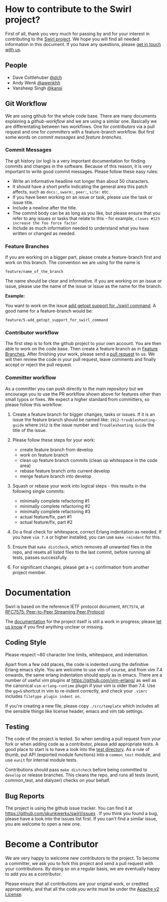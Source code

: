 # How to contribute to the Swirl project?

First of all, thank you very much for passing by and for your interest in
contributing to the [Swirl project](http://www.swirl-project.org/). We hope
you will find all needed information in this document. If you have any
questions, please
[get in touch with us](http://www.swirl-project.org/#contributing).

## People

- Dave Cottlehuber [@dch](http://twitter.com/dch__)
- Andy Wenk [@awenkhh](http://twitter.com/awenkhh)
- Vansheep Singh [@kansi](https://github.com/kansi)

## Git Workflow

We are using github for the whole code base. There are many documents
explaining a _github-workflow_ and we are using a similar one. Basically we
are differentating between two workflows. One for _contributors_ via a pull
request and one for _committers_ with a feature-branch workflow. But first
some words on _commit messages_ and _feature branches_.

### Commit Messages

The git history (or log) is a very important documentation for finding
commits and changes in the software. Because of this reason, it is very
important to write good commit messages. Please follow these easy rules:

- Write an informative headline not longer than about 50 characters.
- It should have a short prefix indicating the general area this patch
  affects, such as `docs:`, `swarm:`, `peer:`, `site:` etc.
- If you have been working on an issue or task, please use the task or issue
  title.
- Include a newline after the title.
- The commit body can be as long as you like, but please ensure that you
    refer to any issues or tasks that relate to this - for example, `closes
    #123 increase the foo force factor`
- Include as much information needed to understand what you have written or
  changed as needed.

### Feature Branches

If you are working on a bigger part, please create a feature-branch first
and work on this branch. The convention we are using for the name is

    feature/name_of_the_branch

The name should be clear and informative. If you are working on an issue or
issue, please use the name of the issue or issue as the name for the branch.

__Example:__

You want to work on the issue [add getopt support for ./swirl
command](https://github.com/skunkwerks/swirl/issues/5). A good name for a
feature-branch would be:

    feature/5-add_getopt_support_for_swirl_command

### Contributor workflow

The first step is to fork the github project to your own account. You are
then able to work on the code base. Then create a feature branch as in
[Feature Branches](#feature-branches). After finishing your work, please
send a [pull request](https://help.github.com/articles/using-pull-requests)
to us. We will then review the code in your pull request, leave comments and
finally accept or reject the pull request.

### Committer workflow

As a committer you can push directly to the main repository but we encourage
you to use the PR workflow shown above for features other than small typos
or fixes. We expect a higher standard from committers, so please follow this
workflow:

1. Create a feature branch for bigger changes, tasks or issues. If it is an
issue the feature branch should be named like: `1912-troubleshooting-guide`
where `1912` is the issue number and `Troubleshooting Guide` the title of
the issue.

2. Please follow these steps for your work:
    - create feature branch from develop
    - work on feature branch
    - clean up feature branch commits (clean up whitespace in the code area)
    - rebase feature branch onto current develop
    - merge feature branch into develop

3. Squash or rebase your work into logical steps - this results in the
following single commits:
    - minimally complete refactoring #1
    - minimally complete refactoring #2
    - minimally complete refactoring #3
    - actual feature/fix, part #1
    - actual feature/fix, part #2

4. Do a final check for whitespace, correct Erlang indentation as needed. If
you have `vim 7.4` or higher installed, you can use `make reindent` for
this.

5. Ensure that `make distcheck`, which removes all unwanted files in the
repo, and resets all listed files to the last commit, before running all
tests, passes successfully.

6. For significant changes, please get a `+1` confirmation from another
project member.

# Documentation

Swirl is based on the reference IETF protocol document, `RFC7574`, at
[RFC7575: Peer-to-Peer Streaming Peer
Protocol](https://tools.ietf.org/html/rfc7574)

The [documentation] for the project itself is still a work in progress; please
[let us know](https://github.com/skunkwerks/swirl/issues/new) if you find
anything unclear or missing.

## Coding Style

Please respect ~80 character line limits, whitespace, and indentation.

Apart from a few odd places, the code is indented using the definitive
Erlang emacs style. You are welcome to use vim of course, and from vim 7.4
onwards, the same erlang indentation should apply as in emacs. There are a
number of useful vim plugins at https://github.com/vim-erlang/ as well as
the canonical `vim-erlang-runtime` plugin if your vim is older than 7.4. Use
the `gg=G` shortcut in vim to re-indent correctly, and check your `.vimrc`
includes `filetype plugin indent on`.

If you're creating a new file, please copy `./src/template` which includes
all the sensible things like license header, emacs and vim tab settings.

## Testing

The code of the project is tested. So when sending a pull request from your
fork or when adding code as a contributor, please add appropriate tests. A
good place to start is to have a look into the [test
directory](https://github.com/skunkwerks/swirl/tree/develop/test). As a rule
of thumb, put API (exported module functions) into a `common_test` module,
and use `eunit` for internal module tests.

Contributions should pass `make distcheck` before being committed to `develop`
or release branches. This cleans the repo, and runs all tests (eunit,
common_test, and dialyzer) checks on your behalf.

## Bug Reports

The project is using the github issue tracker. You can find it at
https://github.com/skunkwerks/swirl/issues . If you think you found a bug,
please have a look into the issues list first. If you can't find a similar
issue, you are welcome to open a new one.

# Become a Contributor

We are very happy to welcome new contributors to the project. To become a
committer, we ask you to fork this project and send a pull request with your
contributions. By doing so on a regular basis, we are eventually happy to
add you as a contributor.

Please ensure that all contributions are your original work, or credited
appropriately, and that all the code *you* write must be under the [Apache
v2 License](http://www.apache.org/licenses/LICENSE-2.0.html).

[documentation]: https://github.com/skunkwerks/swirl/tree/develop/doc

